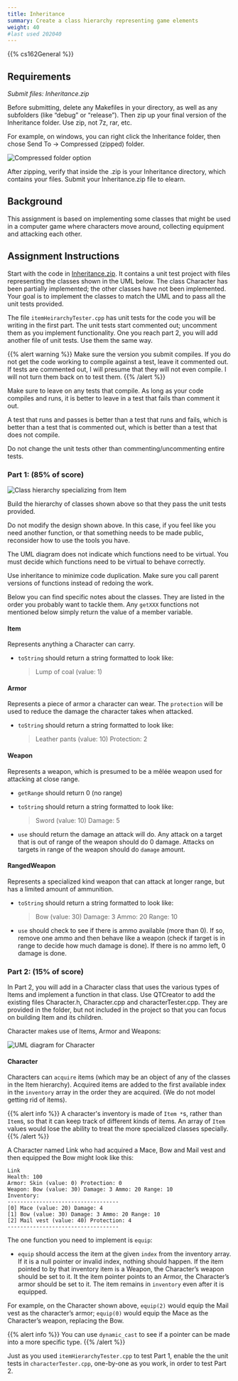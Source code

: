 ```yaml
---
title: Inheritance
summary: Create a class hierarchy representing game elements
weight: 40
#last used 202040
---
```


{{% cs162General %}}

## Requirements

*Submit files: Inheritance.zip*

Before submitting, delete any Makefiles in your directory, as well as
any subfolders (like “debug” or “release”).  Then zip up your
final version of the Inheritance folder.  Use zip, not 7z, rar, etc.

For example, on windows, you can right click the Inheritance folder, then chose Send
To → Compressed (zipped) folder.

![Compressed folder option](compressed%20folder.png)  

After zipping, verify that inside the .zip is your Inheritance directory,
which contains your files. Submit your Inheritance.zip file to elearn.

## Background

This assignment is based on implementing some classes that might be used
in a computer game where characters move around, collecting equipment
and attacking each other.

## Assignment Instructions

Start with the code in [Inheritance.zip](Inheritance.zip).  It contains
a unit test project with files representing the classes shown in the
UML below. The class Character has been partially implemented; the other
classes have not been implemented. Your goal is to implement the classes
to match the UML and to pass all the unit tests provided.

The file `itemHeirarchyTester.cpp` has unit tests for the code you
will be writing in the first part. The unit tests start commented out;
uncomment them as you implement functionality. One you reach part 2, you
will add another file of unit tests. Use them the same way.

{{% alert warning %}}
Make sure the version you submit compiles.
If you do not get the
code working to compile against a test, leave it commented out. If tests
are commented out, I will presume that they will not even compile. I
will not turn them back on to test them.
{{% /alert %}}

Make sure to leave on any tests that compile. As long as your code
compiles and runs, it is better to leave in a test that fails than
comment it out.

A test that runs and passes is better than a test that runs and fails,
which is better than a test that is commented out, which is better than
a test that does not compile.

Do not change the unit tests other than commenting/uncommenting entire
tests.

### Part 1: (85% of score)

![Class hierarchy specializing from Item](Item%20hierarchy.png)

Build the hierarchy of classes shown above so that they pass the unit
tests provided.

Do not modify the design shown above. In this case, if you feel like
you need another function, or that something needs to be made public,
reconsider how to use the tools you have.

The UML diagram does not indicate which functions need to be virtual. You
must decide which functions need to be virtual to behave correctly.

Use inheritance to minimize code duplication. Make sure you call parent
versions of functions instead of redoing the work.

Below you can find specific notes about the classes. They are listed in
the order you probably want to tackle them. Any `getXXX` functions not
mentioned below simply return the value of a member variable.

#### Item

Represents anything a Character can carry.

- `toString` should return a string formatted to look like:  

  > Lump of coal (value: 1)
    
#### Armor

Represents a piece of armor a character can wear. The `protection`
will be used to reduce the damage the character takes when attacked.

- `toString` should return a string formatted to look like:  

  > Leather pants (value: 10) Protection: 2
    
#### Weapon
    
Represents a weapon, which is presumed to be a mêlée weapon used for attacking at close range.

- `getRange` should return 0 (no range)

- `toString` should return a string formatted to look like:  

  > Sword (value: 10) Damage: 5

- `use` should return the damage an attack will do. Any attack on a
  target that is out of range of the weapon should do 0 damage. Attacks
  on targets in range of the weapon should do `damage` amount.

#### RangedWeapon

Represents a specialized kind weapon that can attack at longer range,
but has a limited amount of ammunition.

- `toString` should return a string formatted to look like:  

  > Bow (value: 30) Damage: 3 Ammo: 20 Range: 10

- `use` should check to see if there is ammo available (more than
  0). If so, remove one ammo and then behave like a weapon (check if
  target is in range to decide how much damage is done). If there is no
  ammo left, 0 damage is done.

### Part 2: (15% of score) 

In Part 2, you will add in a Character class that uses the various types
of Items and implement a function in that class. Use QTCreator to add the
existing files Character.h, Character.cpp and characterTester.cpp. They
are provided in the folder, but not included in the project so that you
can focus on building Item and its children.

Character makes use of Items, Armor and Weapons:

![UML diagram for Character](Character.png)

#### Character

Characters can `acquire` items (which may be an object of any of
the classes in the Item hierarchy).  Acquired items are added to the
first available index in the `inventory` array in the order they are
acquired. (We do not model getting rid of items).

{{% alert info %}}
A character's inventory is made of `Item *`s, rather than `Item`s, so that
it can keep track of different kinds of items. An array of `Item` values
would lose the ability to treat the more specialized classes specially.
{{% /alert %}}

A Character named Link who had acquired a Mace, Bow and Mail vest and
then equipped the Bow might look like this:

```
Link
Health: 100
Armor: Skin (value: 0) Protection: 0
Weapon: Bow (value: 30) Damage: 3 Ammo: 20 Range: 10
Inventory:
-----------------------------------
[0] Mace (value: 20) Damage: 4
[1] Bow (value: 30) Damage: 3 Ammo: 20 Range: 10
[2] Mail vest (value: 40) Protection: 4
-----------------------------------
```

The one function you need to implement is `equip`:

- `equip` should access the item at the given `index` from the
  inventory array. If it is a null pointer or invalid index, nothing should
  happen. If the item pointed to by that inventory item is a Weapon,
  the Character’s weapon should be set to it. It the item pointer
  points to an Armor, the Character’s armor should be set to it. The
  item remains in `inventory` even after it is equipped.  

For example, on the Character shown above, `equip(2)` would equip the
Mail vest as the character’s armor; `equip(0)` would equip the Mace
as the Character’s weapon, replacing the Bow.

{{% alert info %}}
You can use `dynamic_cast` to see if a pointer can be made into a more
specific type.
{{% /alert %}}

Just as you used `itemHierarchyTester.cpp` to test Part 1, enable the
the unit tests in `characterTester.cpp`, one-by-one as you work, in
order to test Part 2.
